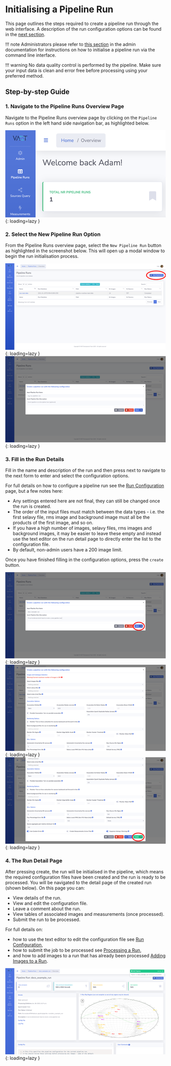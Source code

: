 # Initialising a Pipeline Run

This page outlines the steps required to create a pipeline run through the web interface. A description of the run configuration options can be found in the [next section](runconfig.md).

!!! note
    Administrators please refer to [this section](../../adminusage/cli/#initpiperun) in the admin documentation for instructions on how to initialise a pipeline run via the command line interface.
    
!!! warning
    No data quality control is performed by the pipeline. Make sure your input data is clean and error free before processing using your preferred method.

## Step-by-step Guide

### 1. Navigate to the Pipeline Runs Overview Page
Navigate to the Pipeline Runs overview page by clicking on the `Pipeline Runs` option in the left hand side navigation bar, as highlighted below.

![!Navbar 'Pipeline Runs' selection.](../img/piperuns-navbar.png){: loading=lazy }

### 2. Select the New Pipeline Run Option
From the Pipeline Runs overview page, select the `New Pipeline Run` button as highlighted in the screenshot below. This will open up a modal window to begin the run initialisation process.

![!'New Pipeline Run' button.](../img/piperuns-newrun.png){: loading=lazy }
![!Pipeline run creation modal.](../img/initrun-modal1.png){: loading=lazy }

### 3. Fill in the Run Details
Fill in the name and description of the run and then press next to navigate to the next form to enter and select the configuration options.

For full details on how to configure a pipeline run see the [Run Configuration](runconfig.md) page, but a few notes here:

* Any settings entered here are not final, they can still be changed once the run is created.
* The order of the input files must match between the data types - i.e. the first selavy file, rms image and background image must all be the products of the first image, and so on.
* If you have a high number of images, selavy files, rms images and background images, it may be easier to leave these empty and instead use the text editor on the run detail page to directly enter the list to the configuration file.
* By default, non-admin users have a 200 image limit.

Once you have finished filling in the configuration options, press the `create` button.

![!Pipeline run creation modal.](../img/initrun-modal2.png){: loading=lazy }
![!Pipeline run creation modal form (part 1).](../img/initrun-modal3.png){: loading=lazy }
![!Pipeline run creation modal form (part 2).](../img/initrun-modal4.png){: loading=lazy }

### 4. The Run Detail Page

After pressing create, the run will be initialised in the pipeline, which means the required configuration files have been created and the run is ready to be processed. You will be navigated to the detail page of the created run (shown below). On this page you can:

* View details of the run.
* View and edit the configuration file.
* Leave a comment about the run.
* View tables of associated images and measurements (once processed).
* Submit the run to be processed.

For full details on:

* how to use the text editor to edit the configuration file see [Run Configuration](runconfig.md),
* how to submit the job to be processed see [Processing a Run](processrun.md),
* and how to add images to a run that has already been processed [Adding Images to a Run](addtorun.md).

![!Run creation confirmation.](../img/rundetail-create.png){: loading=lazy }
